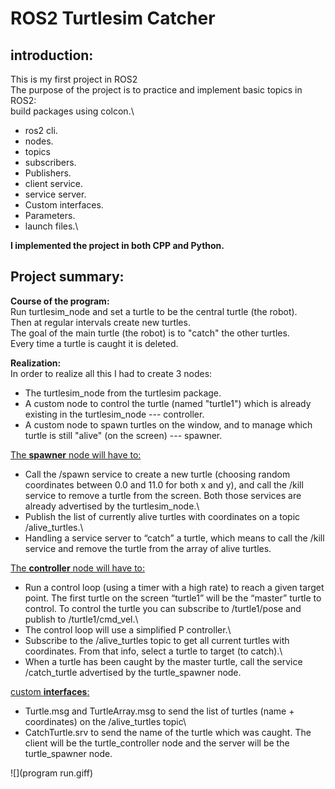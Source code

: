 # ROS2 Turtlesim Catcher
## introduction:
This is my first project in ROS2\
The purpose of the project is to practice and implement basic topics in ROS2:\
build packages using colcon.\
- ros2 cli.
- nodes.
- topics
- subscribers.
- Publishers.
- client service.
- service server.
- Custom interfaces.
- Parameters.
- launch files.\

**I implemented the project in both CPP and Python.**

## Project summary:
**Course of the program:**\
Run turtlesim_node and set a turtle to be the central turtle (the robot).\
Then at regular intervals create new turtles.\
The goal of the main turtle (the robot) is to "catch" the other turtles.\
Every time a turtle is caught it is deleted.

**Realization:**\
In order to realize all this I had to create 3 nodes:
- The turtlesim_node from the turtlesim package.
- A custom node to control the turtle (named "turtle1") which is already existing in the turtlesim_node --- controller.
- A custom node to spawn turtles on the window, and to manage which turtle is still "alive" (on the screen) --- spawner.

<ins>The **spawner** node will have to:</ins>
- Call the /spawn service to create a new turtle (choosing random coordinates between 0.0 and 11.0 for both x and y), and call the /kill service to remove a turtle from the screen. Both those services are already advertised by the turtlesim_node.\
- Publish the list of currently alive turtles with coordinates on a topic /alive_turtles.\
- Handling a service server to “catch” a turtle, which means to call the /kill service and remove the turtle from the array of alive turtles.


<ins>The **controller** node will have to:</ins>
- Run a control loop (using a timer with a high rate) to reach a given target point. The first turtle on the screen “turtle1” will be the “master” turtle to control. To control the turtle you can subscribe to /turtle1/pose and publish to /turtle1/cmd_vel.\
- The control loop will use a simplified P controller.\
- Subscribe to the /alive_turtles topic to get all current turtles with coordinates. From that info, select a turtle to target (to catch).\
- When a turtle has been caught by the master turtle, call the service /catch_turtle advertised by the turtle_spawner node.

<ins>custom **interfaces**:</ins>
- Turtle.msg and TurtleArray.msg to send the list of turtles (name + coordinates) on the /alive_turtles topic\
- CatchTurtle.srv to send the name of the turtle which was caught. The client will be the turtle_controller node and the server will be the turtle_spawner node.

![](program run.giff)



